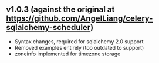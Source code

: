 ## v1.0.3 (against the original at https://github.com/AngelLiang/celery-sqlalchemy-scheduler)
- Syntax changes, required for sqlalchemy 2.0 support
- Removed examples entirely (too outdated to support)
- zoneinfo implemented for timezone storage
